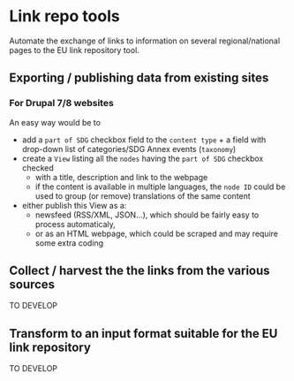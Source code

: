 # Link repo tools

Automate the exchange of links to information on several regional/national pages to the EU link repository tool.

## Exporting / publishing data from existing sites

### For Drupal 7/8 websites

An easy way would be to 
- add a `part of SDG` checkbox field to the `content type` + a field with drop-down list of categories/SDG Annex events (`taxonomy`)
- create a `View` listing all the `nodes` having the `part of SDG` checkbox checked
  - with a title, description and link to the webpage
  - if the content is available in multiple languages, the `node ID` could be used to group (or remove) translations of the same content
- either publish this View as a:
  - newsfeed (RSS/XML, JSON...), which should be fairly easy to process automaticaly, 
  - or as an HTML webpage, which could be scraped and may require some extra coding

## Collect / harvest the the links from the various sources

TO DEVELOP

## Transform to an input format suitable for the EU link repository

TO DEVELOP
